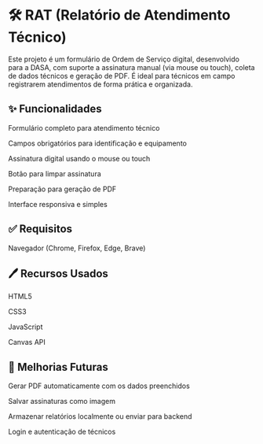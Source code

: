 # 🛠️ RAT (Relatório de Atendimento Técnico)
Este projeto é um formulário de Ordem de Serviço digital, desenvolvido para a DASA, com suporte a assinatura manual (via mouse ou touch), coleta de dados técnicos e geração de PDF. É ideal para técnicos em campo registrarem atendimentos de forma prática e organizada.

## ✨ Funcionalidades
Formulário completo para atendimento técnico

Campos obrigatórios para identificação e equipamento

Assinatura digital usando o mouse ou touch

Botão para limpar assinatura

Preparação para geração de PDF

Interface responsiva e simples

## ✅ Requisitos
Navegador (Chrome, Firefox, Edge, Brave)

## 🖊️ Recursos Usados
HTML5

CSS3

JavaScript 

Canvas API 

## 📌 Melhorias Futuras
Gerar PDF automaticamente com os dados preenchidos

Salvar assinaturas como imagem

Armazenar relatórios localmente ou enviar para backend

Login e autenticação de técnicos
